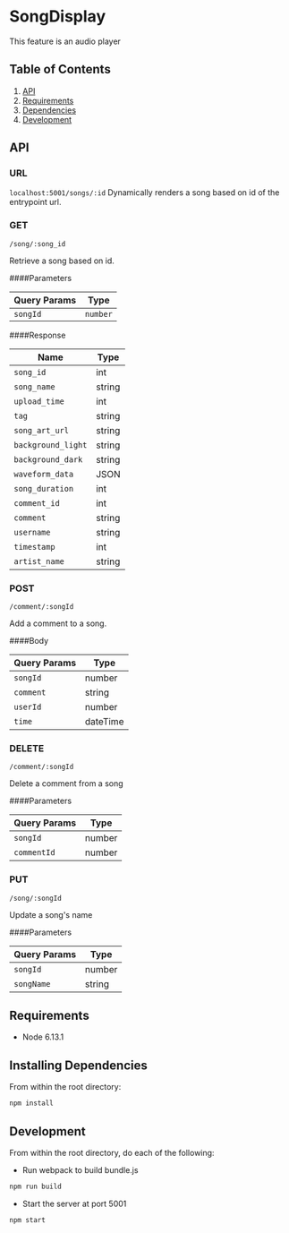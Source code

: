 # SongDisplay

This feature is an audio player 

## Table of Contents

1. [API](#API)
1. [Requirements](#requirements)
1. [Dependencies](#installing)
1. [Development](#development)

## API
### URL
`localhost:5001/songs/:id`
Dynamically renders a song based on id of the entrypoint url.

### GET
`/song/:song_id`

Retrieve a song based on id.

####Parameters

| Query Params| Type |
| ----------- | ----------- |
| `songId` | `number` |

####Response

| Name | Type |
| ----------- | ----------- |
| `song_id` | int |
| `song_name` | string |
| `upload_time` | int |
| `tag` | string |
| `song_art_url` | string |
| `background_light` | string |
| `background_dark` | string |
| `waveform_data` | JSON |
| `song_duration` | int|
| `comment_id` | int |
| `comment` | string |
| `username` | string |
| `timestamp` | int |
| `artist_name` | string |


### POST
`/comment/:songId`

Add a comment to a song.

####Body

| Query Params | Type |
| ----------- | ----------- |
| `songId` | number |
| `comment` | string |
| `userId` | number |
| `time` | dateTime |



### DELETE
`/comment/:songId`

Delete a comment from a song

####Parameters

| Query Params| Type |
| ----------- | ----------- |
| `songId` | number |
| `commentId` | number |



### PUT
`/song/:songId`

Update a song's name

####Parameters

| Query Params| Type |
| ----------- | ----------- |
| `songId` | number |
| `songName` | string |


## Requirements

- Node 6.13.1

## Installing Dependencies

From within the root directory:

```sh
npm install
```

## Development

From within the root directory, do each of the following:

- Run webpack to build bundle.js
```sh
npm run build
```
- Start the server at port 5001
```sh
npm start
```
